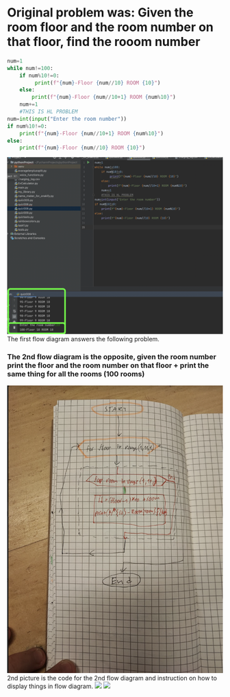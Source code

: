 # Original problem was: Given the room floor and the room number on that floor, find the rooom number
```.py
num=1
while num!=100:
    if num%10!=0:
         print(f"{num}-Floor {num//10} ROOM {10}")
    else:
        print(f"{num}-Floor {num//10+1} ROOM {num%10}")
    num+=1
    #THIS IS HL PROBLEM
num=int(input("Enter the room number"))
if num%10!=0:
    print(f"{num}-Floor {num//10+1} ROOM {num%10}")
else:
    print(f"{num}-Floor {num//10} ROOM {10}")

```
![](https://github.com/AleksandarDzudzevic/Unit-1/blob/main/Quiz008test.png)
The first flow diagram answers the following problem.
### The 2nd flow diagram is the opposite, given the room number print the floor and the room number on that floor + print the same thing for all the rooms (100 rooms)
![](https://github.com/AleksandarDzudzevic/Unit-1/blob/main/Quiz008flowdiagram1.png)
2nd picture is the code for the 2nd flow diagram and instruction on how to display things in flow diagram.
![](https://github.com/AleksandarDzudzevic/Unit-1/blob/main/Quiz008codeandflowchartsymbols.jpg)
![](https://github.com/AleksandarDzudzevic/Unit-1/blob/main/Quiz008flowdiagram2.jpg)
